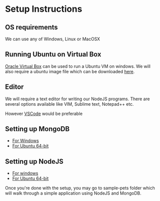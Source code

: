 # Setup Instructions

## OS requirements
We can use any of Windows, Linux or MacOSX

## Running Ubuntu on Virtual Box
[Oracle Virtual Box](https://www.virtualbox.org/) can be used to run a Ubuntu VM on windows. We will also require
a ubuntu image file which can be downloaded [here](http://releases.ubuntu.com/).

## Editor
We will require a text editor for writing our NodeJS programs. There are several options available like VIM, Sublime text,
Notepad++ etc.

However [VSCode](https://code.visualstudio.com/) would be preferable

## Setting up MongoDB
*  [For Windows](https://docs.mongodb.com/manual/tutorial/install-mongodb-on-windows/)
*  [For Ubuntu 64-bit](https://docs.mongodb.com/v3.0/tutorial/install-mongodb-on-ubuntu/)

## Setting up NodeJS
*  [For windows](https://nodejs.org/en/#download)
*  [For Ubuntu 64-bit](https://nodejs.org/en/download/package-manager/#debian-and-ubuntu-based-linux-distributions)

Once you're done with the setup, you may go to sample-pets folder which will walk through a simple application using NodeJS and MongoDB.
